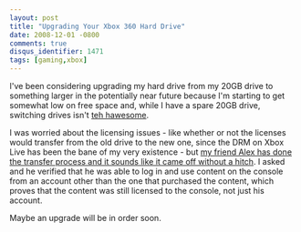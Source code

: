 ```yaml
---
layout: post
title: "Upgrading Your Xbox 360 Hard Drive"
date: 2008-12-01 -0800
comments: true
disqus_identifier: 1471
tags: [gaming,xbox]
---
```

I've been considering upgrading my hard drive from my 20GB drive to
something larger in the potentially near future because I'm starting to
get somewhat low on free space and, while I have a spare 20GB drive,
switching drives isn't [teh
hawesome](http://www.urbandictionary.com/define.php?term=hawesome).

I was worried about the licensing issues - like whether or not the
licenses would transfer from the old drive to the new one, since the DRM
on Xbox Live has been the bane of my very existence - but [my friend
Alex has done the transfer process and it sounds like it came off
without a
hitch](http://itmanager.blogs.com/notes/2008/12/transferring-data-from-old-20gb-xbox-360-drive-to-new-120gb-drive.html).
I asked and he verified that he was able to log in and use content on
the console from an account other than the one that purchased the
content, which proves that the content was still licensed to the
console, not just his account.

Maybe an upgrade will be in order soon.

